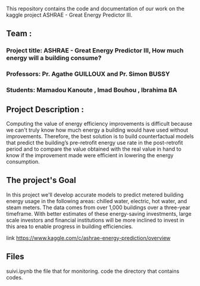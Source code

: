 This repository contains the code and documentation of our work on the kaggle project ASHRAE - Great Energy Predictor III.
## Team :
### Project title: ASHRAE - Great Energy Predictor III, How much energy will a building consume?

### Professors:  Pr. Agathe GUILLOUX and Pr. Simon BUSSY

### Students: Mamadou Kanoute , Imad Bouhou , Ibrahima BA

## Project Description :

Computing the value of energy efficiency improvements is difficult because we can't truly know how much energy a building would have used without improvements. 
Therefore, the best solution is to build counterfactual models that predict the building’s pre-retrofit energy use rate in the post-retrofit period and to compare the value obtained with the real value in hand to know if the improvement made were efficient in lowering the energy consumption.

## The project's Goal

In this project we'll develop accurate models to predict metered building energy usage in the following areas: chilled water, electric, hot water, and steam meters.
The data comes from over 1,000 buildings over a three-year timeframe. With better estimates of these energy-saving investments, 
large scale investors and financial institutions will be more inclined to invest in this area to enable progress in building efficiencies.

link https://www.kaggle.com/c/ashrae-energy-prediction/overview

## Files
suivi.ipynb the file that for monitoring.
code the directory that contains codes.
